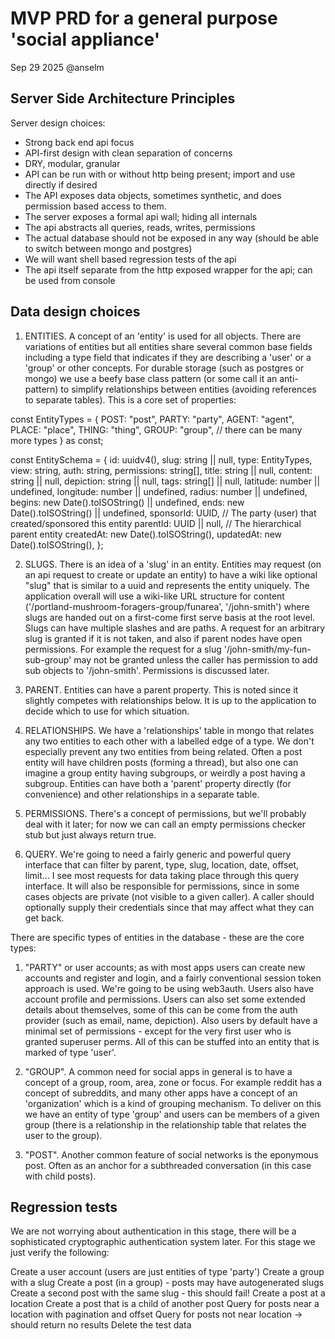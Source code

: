 
# MVP PRD for a general purpose 'social appliance'

Sep 29 2025 @anselm

## Server Side Architecture Principles

Server design choices:

- Strong back end api focus
- API-first design with clean separation of concerns
- DRY, modular, granular
- API can be run with or without http being present; import and use directly if desired
- The API exposes data objects, sometimes synthetic, and does permission based access to them.
- The server exposes a formal api wall; hiding all internals
- The api abstracts all queries, reads, writes, permissions
- The actual database should not be exposed in any way (should be able to switch between mongo and postgres)
- We will want shell based regression tests of the api
- The api itself separate from the http exposed wrapper for the api; can be used from console

## Data design choices

1) ENTITIES. A concept of an 'entity' is used for all objects. There are variations of entities but all entities share several common base fields including a type field that indicates if they are describing a 'user' or a 'group' or other concepts. For durable storage (such as postgres or mongo) we use a beefy base class pattern (or some call it an anti-pattern) to simplify relationships between entities (avoiding references to separate tables). This is a core set of properties:

const EntityTypes = {
  POST: "post",
  PARTY: "party",
  AGENT: "agent",
  PLACE: "place",
  THING: "thing",
  GROUP: "group",
  // there can be many more types
} as const;

const EntitySchema = {
  id: uuidv4(),
  slug: string || null,
  type: EntityTypes,
  view: string,
  auth: string,
  permissions: string[],
  title: string || null,
  content: string || null,
  depiction: string || null,
  tags: string[] || null,
  latitude: number || undefined,
  longitude: number || undefined,
  radius: number || undefined,
  begins: new Date().toISOString() || undefined,
  ends: new Date().toISOString() || undefined,
  sponsorId: UUID,  // The party (user) that created/sponsored this entity
  parentId: UUID || null,  // The hierarchical parent entity
  createdAt: new Date().toISOString(),
  updatedAt: new Date().toISOString(),
};

2) SLUGS. There is an idea of a 'slug' in an entity. Entities may request (on an api request to create or update an entity) to have a wiki like optional "slug" that is similar to a uuid and represents the entity uniquely. The application overall will use a wiki-like URL structure for content ('/portland-mushroom-foragers-group/funarea', '/john-smith') where slugs are handed out on a first-come first serve basis at the root level. Slugs can have multiple slashes and are paths. A request for an arbitrary slug is granted if it is not taken, and also if parent nodes have open permissions. For example the request for a slug '/john-smith/my-fun-sub-group' may not be granted unless the caller has permission to add sub objects to '/john-smith'. Permissions is discussed later.

3) PARENT. Entities can have a parent property. This is noted since it slightly competes with relationships below. It is up to the application to decide which to use for which situation.

4) RELATIONSHIPS. We have a 'relationships' table in mongo that relates any two entities to each other with a labelled edge of a type. We don't especially prevent any two entities from being related. Often a post entity will have children posts (forming a thread), but also one can imagine a group entity having subgroups, or weirdly a post having a subgroup. Entities can have both a 'parent' property directly (for convenience) and other relationships in a separate table.

5) PERMISSIONS. There's a concept of permissions, but we'll probably deal with it later; for now we can call an empty permissions checker stub but just always return true.

6) QUERY. We're going to need a fairly generic and powerful query interface that can filter by parent, type, slug, location, date, offset, limit... I see most requests for data taking place through this query interface. It will also be responsible for permissions, since in some cases objects are private (not visible to a given caller). A caller should optionally supply their credentials since that may affect what they can get back.

There are specific types of entities in the database - these are the core types:

1) "PARTY" or user accounts; as with most apps users can create new accounts and register and login, and a fairly conventional session token approach is used. We're going to be using web3auth. Users also have account profile and permissions. Users can also set some extended details about themselves, some of this can be come from the auth provider (such as email, name, depiction). Also users by default have a minimal set of permissions - except for the very first user who is granted superuser perms. All of this can be stuffed into an entity that is marked of type 'user'.

2) "GROUP". A common need for social apps in general is to have a concept of a group, room, area, zone or focus. For example reddit has a concept of subreddits, and many other apps have a concept of an 'organization' which is a kind of grouping mechanism. To deliver on this we have an entity of type 'group' and users can be members of a given group (there is a relationship in the relationship table that relates the user to the group).

3) "POST". Another common feature of social networks is the eponymous post. Often as an anchor for a subthreaded conversation (in this case with child posts).

## Regression tests

We are not worrying about authentication in this stage, there will be a sophisticated cryptographic authentication system later. For this stage we just verify the following:

Create a user account (users are just entities of type 'party')
Create a group with a slug
Create a post (in a group) - posts may have autogenerated slugs
Create a second post with the same slug - this should fail!
Create a post at a location
Create a post that is a child of another post
Query for posts near a location with pagination and offset
Query for posts not near location -> should return no results
Delete the test data
